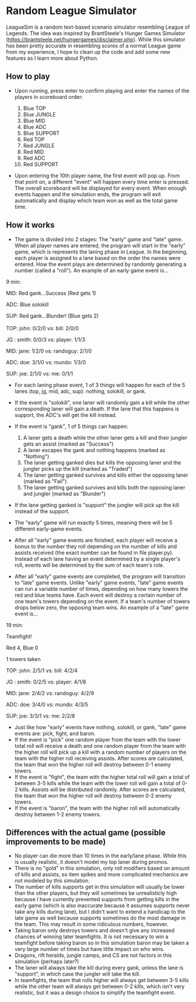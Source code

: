 # Random League Simulator

LeagueSim is a random text-based scenario simulator resembling League of Legends. The idea was inspired by BrantSteele's Hunger Games Simulator (https://brantsteele.net/hungergames/disclaimer.php). While this simulator has been pretty accurate in resembling scores of a normal League game from my experience, I hope to clean up the code and add some new features as I learn more about Python. 

## How to play
- Upon running, press enter to confirm playing and enter the names of the players in scoreboard order: 

  1. Blue TOP
  2. Blue JUNGLE
  3. Blue MID
  4. Blue ADC 
  5. Blue SUPPORT 
  6. Red TOP 
  7. Red JUNGLE 
  8. Red MID 
  9. Red ADC 
  10. Red SUPPORT

- Upon entering the 10th player name, the first event will pop up. From that point on, a different "event" will happen every time enter is pressed. The overall scoreboard will be displayed for every event. When enough events happen and the simulation ends, the program will exit automatically and display which team won as well as the total game time.

## How it works
- The game is divided into 2 stages: The "early" game and "late" game. When all player names are entered, the program will start in the "early" game, which is represents the laning phase in League. In the beginning, each player is assigned to a lane based on the order the names were entered. How the event plays are determined by randomly generating a number (called a "roll"). An example of an early game event is...

9 min:

MID: Red gank...Success (Red gets 1)

ADC: Blue solokill

SUP: Red gank...Blunder! (Blue gets 2)
\
\
TOP: john: 0/2/0  vs:  bill: 2/0/0

JG : smith: 0/0/3  vs:  player: 1/1/3

MID: jane: 1/2/0  vs:  randoguy: 2/1/0

ADC: doe: 3/1/0  vs:  mundo: 1/3/0

SUP: joe: 2/1/0  vs:  me: 0/1/1


- For each laning phase event, 1 of 3 things will happen for each of the 5 lanes (top, jg, mid, adc, sup): nothing, solokill, or gank. 
- If the event is "solokill", one laner will randomly gain a kill while the other corresponding laner will gain a death. If the lane that this happens is support, the ADC's will get the kill instead.
- If the event is "gank", 1 of 5 things can happen: 
  1. A laner gets a death while the other laner gets a kill and their jungler gets an assist (marked as "Success")
  2. A laner escapes the gank and nothing happens (marked as "Nothing")
  3. The laner getting ganked dies but kills the opposing laner and the jungler picks up the kill (marked as "Traded")
  4. The laner getting ganked survives and kills either the opposing laner (marked as "Fail")
  5. The laner getting ganked survives and kills both the opposing laner and jungler (marked as "Blunder")
- If the lane getting ganked is "support" the jungler will pick up the kill instead of the support.
- The "early" game will run exactly 5 times, meaning there will be 5 different early-game events.

- After all "early" game events are finished, each player will receive a bonus to the number they roll depending on the number of kills and assists received (the exact number can be found in file player.py). Instead of each lane having an event determined by a single player's roll, events will be determined by the sum of each team's role.
- After all "early" game events are completed, the program will transition to "late" game events. Unlike "early" game events, "late" game events can run a variable number of times, depending on how many towers the red and blue teams have. Each event will destroy a certain number of one team's towers depending on the event. If a team's number of towers drops below zero, the opposing team wins. An example of a "late" game event is...

19 min: 

Teamfight!

Red 4, Blue 0

1 towers taken


TOP: john: 2/5/1  vs:  bill: 4/2/4

JG : smith: 0/2/5  vs:  player: 4/1/8

MID: jane: 2/4/2  vs:  randoguy: 4/2/9

ADC: doe: 3/4/0  vs:  mundo: 4/3/5

SUP: joe: 3/3/1  vs:  me: 2/2/8


- Just like how "early" events have nothing, solokill, or gank, "late" game events are: pick, fight, and baron. 
- If the event is "pick" one random player from the team with the lower total roll will receive a death and one random player from the team with the higher roll will pick up a kill with a random number of players on the team with the higher roll receiving assists. After scores are calculated, the team that won the higher roll will destroy between 0-1 enemy towers.
- If the event is "fight", the team with the higher total roll will gain a total of between 3-5 kills while the team with the lower roll will gain a total of 0-2 kills. Assists will be distributed randomly. After scores are calculated, the team that won the higher roll will destroy between 0-2 enemy towers.
- If the event is "baron", the team with the higher roll will automatically destroy between 1-2 enemy towers.

## Differences with the actual game (possible improvements to be made)
- No player can die more than 10 times in the early/lane phase. While this is usually realistic, it doesn't model my top laner during promos.
- There is no "gold" in this simulation, only roll modifiers based on amount of kills and assists, so item spikes and more complicated mechanics are not modeled by this simulation.
- The number of kills supports get in this simulation will usually be lower than the other players, but they will sometimes be unrealisticly high because I have currently prevented supports from getting kills in the early game (which is also inaccurate because it assumes supports never take any kills during lane), but I didn't want to extend a handicap to the late game as well because supports sometimes do the most damage in the team. This may result in some ridiculous numbers, however.
- Taking baron only destroys towers and doesn't give any increased chances of winning later teamfights. It is not necessary to win a teamfight before taking baron so in this simulation baron may be taken a very large number of times but have little impact on who wins.
- Dragons, rift heralds, jungle camps, and CS are not factors in this simulation (perhaps later?)
- The laner will always take the kill during every gank, unless the lane is "support", in which case the jungler will take the kill.
- In teamfights, the team that rolls higher will always get between 3-5 kills while the other team will always get between 0-2 kills, which isn't very realistic, but it was a design choice to simplify the teamfight event.




